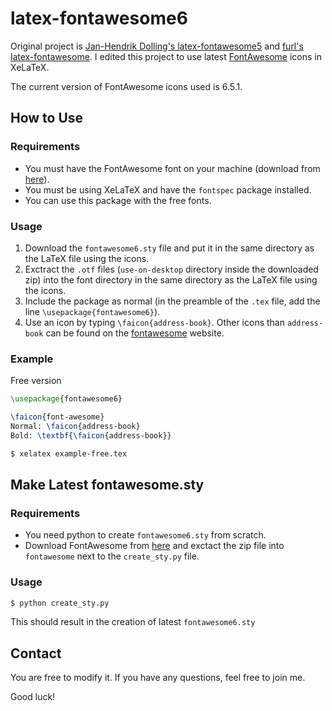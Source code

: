 latex-fontawesome6
=================

Original project is [Jan-Hendrik Dolling's latex-fontawesome5](https://github.com/JanHendrikDolling/latex-fontawesome5) and [furl's latex-fontawesome](https://github.com/furl/latex-fontawesome). I edited this project to use latest [FontAwesome](https://fontawesome.com/) icons in XeLaTeX.

The current version of FontAwesome icons used is 6.5.1.

How to Use
----------

### Requirements
* You must have the FontAwesome font on your machine (download from [here](https://fontawesome.com/)).
* You must be using XeLaTeX and have the `fontspec` package installed.
* You can use this package with the free fonts.

### Usage
1. Download the `fontawesome6.sty` file and put it in the same directory as the LaTeX file using the icons.
2. Exctract the `.otf` files (`use-on-desktop` directory inside the downloaded zip) into the font directory in the same directory as the LaTeX file using the icons.
3. Include the package as normal (in the preamble of the `.tex` file, add the line `\usepackage{fontawesome6}`).
4. Use an icon by typing `\faicon{address-book}`. Other icons than `address-book` can be found on the [fontawesome](https://fontawesome.com/icons?d=gallery) website.


### Example

Free version
```tex
\usepackage{fontawesome6}

\faicon{font-awesome}
Normal: \faicon{address-book}
Bold: \textbf{\faicon{address-book}}
```

```bash
$ xelatex example-free.tex
```

Make Latest fontawesome.sty
---------------------------

### Requirements
* You need python to create `fontawesome6.sty` from scratch.
* Download FontAwesome from [here](https://fontawesome.com) and exctact the zip file into `fontawesome` next to the `create_sty.py` file.

### Usage
```bash
$ python create_sty.py
```
This should result in the creation of latest ``fontawesome6.sty``


Contact
-------

You are free to modify it.
If you have any questions, feel free to join me.

Good luck!
